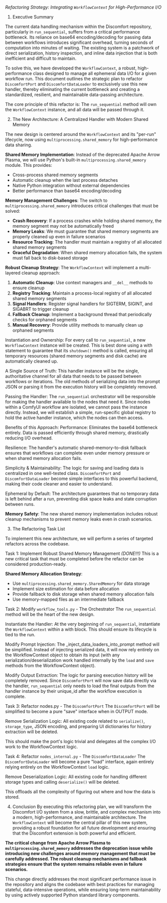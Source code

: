 *Refactoring Strategy: Integrating `WorkflowContext` for High-Performance I/O*


1. Executive Summary

The current data handling mechanism within the Discomfort repository, particularly in `run_sequential`, suffers from a critical performance bottleneck. Its reliance on base64 encoding/decoding for passing data between workflows introduces significant overhead, turning seconds of computation into minutes of waiting. The existing system is a patchwork of direct serialization, history inspection, and inline data injection that is both inefficient and difficult to maintain.

To solve this, we have developed the `WorkflowContext`, a robust, high-performance class designed to manage all ephemeral data I/O for a given workflow run. This document outlines the strategic plan to refactor `DiscomfortPort` and `DiscomfortDataLoader` to exclusively use this new handler, thereby eliminating the current bottleneck and creating a standardized, resilient, and maintainable data-passing architecture.

The core principle of this refactor is: The `run_sequential` method will own the `WorkflowContext` instance, and all data will be passed through it.


2. The New Architecture: A Centralized Handler with Modern Shared Memory

The new design is centered around the `WorkflowContext` and its "per-run" lifecycle, now using `multiprocessing.shared_memory` for high-performance data sharing.

**Shared Memory Implementation**: Instead of the deprecated Apache Arrow Plasma, we will use Python's built-in `multiprocessing.shared_memory` module. This provides:
- Cross-process shared memory segments
- Automatic cleanup when the last process detaches
- Native Python integration without external dependencies
- Better performance than base64 encoding/decoding

**Memory Management Challenges**: The switch to `multiprocessing.shared_memory` introduces critical challenges that must be solved:
- **Crash Recovery**: If a process crashes while holding shared memory, the memory segment may not be automatically freed
- **Memory Leaks**: We must guarantee that shared memory segments are properly cleaned up even in failure scenarios
- **Resource Tracking**: The handler must maintain a registry of all allocated shared memory segments
- **Graceful Degradation**: When shared memory allocation fails, the system must fall back to disk-based storage

**Robust Cleanup Strategy**: The `WorkflowContext` will implement a multi-layered cleanup approach:
1. **Automatic Cleanup**: Use context managers and `__del__` methods to ensure cleanup
2. **Registry Tracking**: Maintain a process-local registry of all allocated shared memory segments
3. **Signal Handlers**: Register signal handlers for SIGTERM, SIGINT, and SIGABRT to trigger cleanup
4. **Fallback Cleanup**: Implement a background thread that periodically checks for orphaned segments
5. **Manual Recovery**: Provide utility methods to manually clean up orphaned segments

Instantiation and Ownership: For every call to `run_sequential`, a new `WorkflowContext` instance will be created. This is best done using a with statement to guarantee that its `shutdown()` method is called, ensuring all temporary resources (shared memory segments and disk cache) are automatically cleaned up.

A Single Source of Truth: This handler instance will be the single, authoritative channel for all data that needs to be passed between workflows or iterations. The old methods of serializing data into the prompt JSON or parsing it from the execution history will be completely removed.

Passing the Handler: The `run_sequential` orchestrator will be responsible for making the handler available to the nodes that need it. Since nodes within a ComfyUI workflow are isolated, we cannot pass the instance directly. Instead, we will establish a simple, run-specific global registry to hold the active handler instance, which the nodes can then access.

Benefits of this Approach:
Performance: Eliminates the base64 bottleneck entirely. Data is passed efficiently through shared memory, drastically reducing I/O overhead.

Resilience: The handler's automatic shared-memory-to-disk fallback ensures that workflows can complete even under memory pressure or when shared memory allocation fails.

Simplicity & Maintainability: The logic for saving and loading data is centralized in one well-tested class. `DiscomfortPort` and `DiscomfortDataLoader` become simple interfaces to this powerful backend, making their code cleaner and easier to understand.

Ephemeral by Default: The architecture guarantees that no temporary data is left behind after a run, preventing disk space leaks and state corruption between runs.

**Memory Safety**: The new shared memory implementation includes robust cleanup mechanisms to prevent memory leaks even in crash scenarios.


3. The Refactoring Task List

To implement this new architecture, we will perform a series of targeted refactors across the codebase.

Task 1: Implement Robust Shared Memory Management *(DONE!!!)*
This is a new critical task that must be completed before the refactor can be considered production-ready.

**Shared Memory Allocation Strategy**:
- Use `multiprocessing.shared_memory.SharedMemory` for data storage
- Implement size estimation for data before allocation
- Provide fallback to disk storage when shared memory allocation fails
- Use memory-mapped files as an intermediate fallback

Task 2: Modify `workflow_tools.py` - The Orchestrator
The `run_sequential` method will be the heart of the new design.

Instantiate the Handler: At the very beginning of `run_sequential`, instantiate the `WorkflowContext` within a with block. This should ensure its lifecycle is tied to the run.

Modify Prompt Injection: The _inject_data_loaders_into_prompt method will be simplified. Instead of injecting serialized data, it will now rely entirely on the WorkflowContext object to obtain its input (with any serialization/deserialization work handled internally by the `load` and `save` methods from the WorkflowContext object).

Modify Output Extraction: The logic for parsing execution history will be completely removed. Since `DiscomfortPort` will now save data directly via the handler, `run_sequential` only needs to load the final outputs from the handler instance by their unique_id after the workflow execution is complete.

Task 3: Refactor nodes.py - The `DiscomfortPort`
The `DiscomfortPort` will be simplified to become a pure "save" interface when in OUTPUT mode.

Remove Serialization Logic: All existing code related to `serialize()`, `storage_type`, JSON encoding, and preparing UI dictionaries for history extraction will be deleted.

This should make the port's logic trivial and delegates all the complex I/O work to the WorkflowContext logic.

Task 4: Refactor `nodes_internal.py` - The `DiscomfortDataLoader`
The `DiscomfortDataLoader` will become a pure "load" interface, again entirely relying entirely on the WorkflowContext `load` logic.

Remove Deserialization Logic: All existing code for handling different storage types and calling `deserialize()` will be deleted. 

This offloads all the complexity of figuring out where and how the data is stored.

4. Conclusion
By executing this refactoring plan, we will transform the Discomfort I/O system from a slow, brittle, and complex mechanism into a modern, high-performance, and maintainable architecture. The `WorkflowContext` will become the central pillar of this new system, providing a robust foundation for all future development and ensuring that the Discomfort extension is both powerful and efficient.

**The critical change from Apache Arrow Plasma to `multiprocessing.shared_memory` addresses the deprecation issue while introducing new challenges around memory management that must be carefully addressed. The robust cleanup mechanisms and fallback strategies ensure that the system remains reliable even in failure scenarios.**

This change directly addresses the most significant performance issue in the repository and aligns the codebase with best practices for managing stateful, data-intensive operations, while ensuring long-term maintainability by using actively supported Python standard library components.